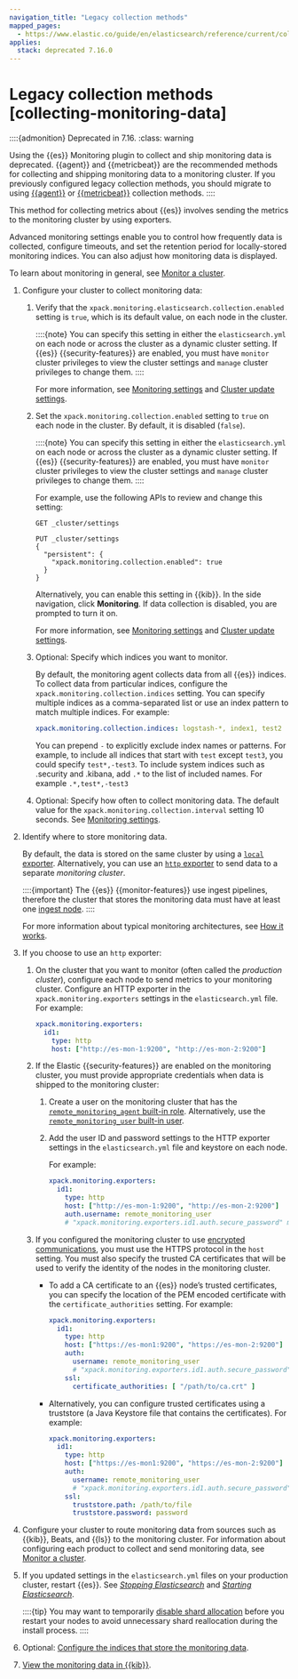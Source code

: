 ```yaml
---
navigation_title: "Legacy collection methods"
mapped_pages:
  - https://www.elastic.co/guide/en/elasticsearch/reference/current/collecting-monitoring-data.html
applies:
  stack: deprecated 7.16.0
---
```




# Legacy collection methods [collecting-monitoring-data]


::::{admonition} Deprecated in 7.16.
:class: warning

Using the {{es}} Monitoring plugin to collect and ship monitoring data is deprecated. {{agent}} and {{metricbeat}} are the recommended methods for collecting and shipping monitoring data to a monitoring cluster. If you previously configured legacy collection methods, you should migrate to using [{{agent}}](collecting-monitoring-data-with-elastic-agent.md) or [{{metricbeat}}](collecting-monitoring-data-with-metricbeat.md) collection methods.
::::


This method for collecting metrics about {{es}} involves sending the metrics to the monitoring cluster by using exporters.

Advanced monitoring settings enable you to control how frequently data is collected, configure timeouts, and set the retention period for locally-stored monitoring indices. You can also adjust how monitoring data is displayed.

To learn about monitoring in general, see [Monitor a cluster](../../monitor.md).

1. Configure your cluster to collect monitoring data:

    1. Verify that the `xpack.monitoring.elasticsearch.collection.enabled` setting is `true`, which is its default value, on each node in the cluster.

        ::::{note} 
        You can specify this setting in either the `elasticsearch.yml` on each node or across the cluster as a dynamic cluster setting. If {{es}} {{security-features}} are enabled, you must have `monitor` cluster privileges to view the cluster settings and `manage` cluster privileges to change them.
        ::::


        For more information, see [Monitoring settings](elasticsearch://docs/reference/elasticsearch/configuration-reference/monitoring-settings.md) and [Cluster update settings](https://www.elastic.co/docs/api/doc/elasticsearch/operation/operation-cluster-put-settings).

    2. Set the `xpack.monitoring.collection.enabled` setting to `true` on each node in the cluster. By default, it is disabled (`false`).

        ::::{note} 
        You can specify this setting in either the `elasticsearch.yml` on each node or across the cluster as a dynamic cluster setting. If {{es}} {{security-features}} are enabled, you must have `monitor` cluster privileges to view the cluster settings and `manage` cluster privileges to change them.
        ::::


        For example, use the following APIs to review and change this setting:

        ```console
        GET _cluster/settings
        ```

        ```console
        PUT _cluster/settings
        {
          "persistent": {
            "xpack.monitoring.collection.enabled": true
          }
        }
        ```

        Alternatively, you can enable this setting in {{kib}}. In the side navigation, click **Monitoring**. If data collection is disabled, you are prompted to turn it on.

        For more information, see [Monitoring settings](elasticsearch://docs/reference/elasticsearch/configuration-reference/monitoring-settings.md) and [Cluster update settings](https://www.elastic.co/docs/api/doc/elasticsearch/operation/operation-cluster-put-settings).

    3. Optional: Specify which indices you want to monitor.

        By default, the monitoring agent collects data from all {{es}} indices. To collect data from particular indices, configure the `xpack.monitoring.collection.indices` setting. You can specify multiple indices as a comma-separated list or use an index pattern to match multiple indices. For example:

        ```yaml
        xpack.monitoring.collection.indices: logstash-*, index1, test2
        ```

        You can prepend `-` to explicitly exclude index names or patterns. For example, to include all indices that start with `test` except `test3`, you could specify `test*,-test3`. To include system indices such as .security and .kibana, add `.*` to the list of included names. For example `.*,test*,-test3`

    4. Optional: Specify how often to collect monitoring data. The default value for the `xpack.monitoring.collection.interval` setting 10 seconds. See [Monitoring settings](elasticsearch://docs/reference/elasticsearch/configuration-reference/monitoring-settings.md).

2. Identify where to store monitoring data.

    By default, the data is stored on the same cluster by using a [`local` exporter](es-local-exporter.md). Alternatively, you can use an [`http` exporter](es-http-exporter.md) to send data to a separate *monitoring cluster*.

    ::::{important} 
    The {{es}} {{monitor-features}} use ingest pipelines, therefore the cluster that stores the monitoring data must have at least one [ingest node](../../../manage-data/ingest/transform-enrich/ingest-pipelines.md).
    ::::


    For more information about typical monitoring architectures, see [How it works](../stack-monitoring.md).

3. If you choose to use an `http` exporter:

    1. On the cluster that you want to monitor (often called the *production cluster*), configure each node to send metrics to your monitoring cluster. Configure an HTTP exporter in the `xpack.monitoring.exporters` settings in the `elasticsearch.yml` file. For example:

        ```yaml
        xpack.monitoring.exporters:
          id1:
            type: http
            host: ["http://es-mon-1:9200", "http://es-mon-2:9200"]
        ```

    2. If the Elastic {{security-features}} are enabled on the monitoring cluster, you must provide appropriate credentials when data is shipped to the monitoring cluster:

        1. Create a user on the monitoring cluster that has the [`remote_monitoring_agent` built-in role](../../users-roles/cluster-or-deployment-auth/built-in-roles.md). Alternatively, use the [`remote_monitoring_user` built-in user](../../users-roles/cluster-or-deployment-auth/built-in-users.md).
        2. Add the user ID and password settings to the HTTP exporter settings in the `elasticsearch.yml` file and keystore on each node.<br>

            For example:

            ```yaml
            xpack.monitoring.exporters:
              id1:
                type: http
                host: ["http://es-mon-1:9200", "http://es-mon-2:9200"]
                auth.username: remote_monitoring_user
                # "xpack.monitoring.exporters.id1.auth.secure_password" must be set in the keystore
            ```

    3. If you configured the monitoring cluster to use [encrypted communications](../../security/secure-cluster-communications.md#encrypt-internode-communication), you must use the HTTPS protocol in the `host` setting. You must also specify the trusted CA certificates that will be used to verify the identity of the nodes in the monitoring cluster.

        * To add a CA certificate to an {{es}} node’s trusted certificates, you can specify the location of the PEM encoded certificate with the `certificate_authorities` setting. For example:

            ```yaml
            xpack.monitoring.exporters:
              id1:
                type: http
                host: ["https://es-mon1:9200", "https://es-mon-2:9200"]
                auth:
                  username: remote_monitoring_user
                  # "xpack.monitoring.exporters.id1.auth.secure_password" must be set in the keystore
                ssl:
                  certificate_authorities: [ "/path/to/ca.crt" ]
            ```

        * Alternatively, you can configure trusted certificates using a truststore (a Java Keystore file that contains the certificates). For example:

            ```yaml
            xpack.monitoring.exporters:
              id1:
                type: http
                host: ["https://es-mon1:9200", "https://es-mon-2:9200"]
                auth:
                  username: remote_monitoring_user
                  # "xpack.monitoring.exporters.id1.auth.secure_password" must be set in the keystore
                ssl:
                  truststore.path: /path/to/file
                  truststore.password: password
            ```

4. Configure your cluster to route monitoring data from sources such as {{kib}}, Beats, and {{ls}} to the monitoring cluster. For information about configuring each product to collect and send monitoring data, see [Monitor a cluster](../../monitor.md).
5. If you updated settings in the `elasticsearch.yml` files on your production cluster, restart {{es}}. See [*Stopping Elasticsearch*](../../maintenance/start-stop-services/start-stop-elasticsearch.md) and [*Starting Elasticsearch*](../../maintenance/start-stop-services/start-stop-elasticsearch.md).

    ::::{tip} 
    You may want to temporarily [disable shard allocation](elasticsearch://docs/reference/elasticsearch/configuration-reference/cluster-level-shard-allocation-routing-settings.md) before you restart your nodes to avoid unnecessary shard reallocation during the install process.
    ::::

6. Optional: [Configure the indices that store the monitoring data](../monitoring-data/configuring-data-streamsindices-for-monitoring.md).
7. [View the monitoring data in {{kib}}](kibana-monitoring-data.md).







